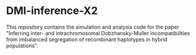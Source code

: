 # DMI-inference-X2

This repository contains the simulation and analysis code for the paper "Inferring inter- and intrachromosomal Dobzhansky-Muller incompatibilities from imbalanced segregation of recombinant haplotypes in hybrid populations".
